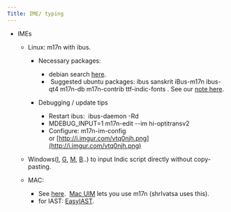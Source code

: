 ```yaml
---
Title: IME/ typing
---
```

- IMEs

    - Linux: m17n with ibus.
    
        - Necessary packages:
        
            *   debian search [here](https://packages.debian.org/search?searchon=names&keywords=m17n).
            *    Suggested ubuntu packages: ibus sanskrit iBus-m17n ibus-qt4 m17n-db m17n-contrib ttf-indic-fonts . See our [note here](https://sites.google.com/site/sanskritcode/optitrans).
    
        - Debugging / update tips
        
            - Restart ibus:  ibus-daemon -Rd
            - MDEBUG_INPUT=1 m17n-edit --im hi-optitransv2
            - Configure: m17n-im-config or [http://i.imgur.com/vtq0njh.png](http://i.imgur.com/vtq0njh.png)

    - Windows([I](http://en.wikipedia.org/wiki/Intelligent_Input_Bus), [G](http://www.google.com/ime/transliteration/), [M](http://specials.msn.co.in/ilit/WebEmbed.aspx?language=Kannada), [B](https://sites.google.com/site/bhashaime/)..) to input Indic script directly without copy-pasting.

    - MAC:  
        
        - See [here](http://www.hpnadig.net/blog/typing-kannada-mac-uim-and-m17n-mac-os-x).  [Mac UIM](http://code.google.com/p/macuim/) lets you use m17n (shrIvatsa uses this).
        - for IAST: [EasyIAST](https://shreevatsa.wordpress.com/2013/01/22/a-better-keyboard-layout-for-typing-iast-on-mac-os-x-based-on-easyunicode/).

